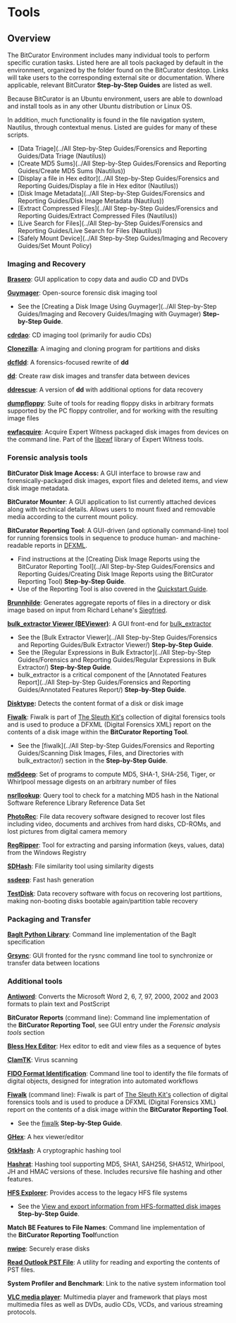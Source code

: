 Tools
=====





## Overview

The BitCurator Environment includes many individual tools to perform specific curation tasks. Listed here are all tools packaged by default in the environment, organized by the folder found on the BitCurator desktop. Links will take users to the corresponding external site or documentation. Where applicable, relevant BitCurator **Step-by-Step Guides** are listed as well.

Because BitCurator is an Ubuntu environment, users are able to download and install tools as in any other Ubuntu distribution or Linux OS.







In addition, much functionality is found in the file navigation system, Nautilus, through contextual menus. Listed are guides for many of these scripts.

* [Data Triage](../All Step-by-Step Guides/Forensics and Reporting Guides/Data Triage (Nautilus))
* [Create MD5 Sums](../All Step-by-Step Guides/Forensics and Reporting Guides/Create MD5 Sums (Nautilus))
* [Display a file in Hex editor](../All Step-by-Step Guides/Forensics and Reporting Guides/Display a file in Hex editor (Nautilus))
* [Disk Image Metadata](../All Step-by-Step Guides/Forensics and Reporting Guides/Disk Image Metadata (Nautilus))
* [Extract Compressed Files](../All Step-by-Step Guides/Forensics and Reporting Guides/Extract Compressed Files (Nautilus))
* [Live Search for Files](../All Step-by-Step Guides/Forensics and Reporting Guides/Live Search for Files (Nautilus))
* [Safely Mount Device](../All Step-by-Step Guides/Imaging and Recovery Guides/Set Mount Policy)




### Imaging and Recovery  

**[Brasero](https://wiki.gnome.org/Apps/Brasero)**: GUI application to copy data and audio CD and DVDs

**[Guymager](https://guymager.sourceforge.io)**: Open-source forensic disk imaging tool

* See the [Creating a Disk Image Using Guymager](../All Step-by-Step Guides/Imaging and Recovery Guides/Imaging with Guymager) **Step-by-Step Guide**.

[**cdrdao**](http://cdrdao.sourceforge.net): CD imaging tool (primarily for audio CDs)

**[Clonezilla](https://clonezilla.org)**: A imaging and cloning program for partitions and disks

[**dcfldd**](http://dcfldd.sourceforge.net): A forensics-focused rewrite of **dd**

[**dd**](https://www.gnu.org/software/coreutils/manual/html_node/dd-invocation.html): Create raw disk images and transfer data between devices

**[ddrescue](https://www.gnu.org/software/ddrescue/)**: A version of **dd** with additional options for data recovery

**[dumpfloppy](https://offog.org/code/dumpfloppy/)**: Suite of tools for reading floppy disks in arbitrary formats supported by the PC floppy controller, and for working with the resulting image files 

[**ewfacquire**](https://linux.die.net/man/1/ewfacquire): Acquire Expert Witness packaged disk images from devices on the command line. Part of the [libewf](https://github.com/libyal/libewf) library of Expert Witness tools. 

  


### Forensic analysis tools

**BitCurator Disk Image Access:** A GUI interface to browse raw and forensically-packaged disk images, export files and deleted items, and view disk image metadata.

**BitCurator Mounter**: A GUI application to list currently attached devices along with technical details. Allows users to mount fixed and removable media according to the current mount policy.

**BitCurator Reporting Tool**: A GUI-driven (and optionally command-line) tool for running forensics tools in sequence to produce human- and machine-readable reports in [DFXML](https://www.github.com/simsong/dfxml).

* Find instructions at the [Creating Disk Image Reports using the BitCurator Reporting Tool](../All Step-by-Step Guides/Forensics and Reporting Guides/Creating Disk Image Reports using the BitCurator Reporting Tool) **Step-by-Step Guide**.
* Use of the Reporting Tool is also covered in the [Quickstart Guide](https://github.com/BitCurator/bitcurator-distro/wiki/Releases#quickstart-guide).

**[Brunnhilde](https://github.com/tw4l/brunnhilde)**: Generates aggregate reports of files in a directory or disk image based on input from Richard Lehane's [Siegfried](http://www.itforarchivists.com/siegfried).

[**bulk\_extractor Viewer (BEViewer)**](https://github.com/simsong/bulk_extractor/wiki/BEViewer): A GUI front-end for [bulk\_extractor](https://github.com/simsong/bulk_extractor)

* See the [Bulk Extractor Viewer](../All Step-by-Step Guides/Forensics and Reporting Guides/Bulk Extractor Viewer/) **Step-by-Step Guide**.
* See the [Regular Expressions in Bulk Extractor](../All Step-by-Step Guides/Forensics and Reporting Guides/Regular Expressions in Bulk Extractor/) **Step-by-Step Guide**.
* bulk\_extractor is a critical component of the [Annotated Features Report](../All Step-by-Step Guides/Forensics and Reporting Guides/Annotated Features Report/) **Step-by-Step Guide**.

**[Disktype](http://disktype.sourceforge.net):** Detects the content format of a disk or disk image

**[Fiwalk](https://forensicswiki.xyz/wiki/index.php?title=Fiwalk)**: Fiwalk is part of [The Sleuth Kit's](https://www.sleuthkit.org/sleuthkit/) collection of digital forensics tools and is used to produce a DFXML (Digital Forensics XML) report on the contents of a disk image within the **BitCurator Reporting Tool**.

* See the [fiwalk](../All Step-by-Step Guides/Forensics and Reporting Guides/Scanning Disk Images, Files, and Directories with bulk_extractor/) section in the **Step-by-Step Guide**.

**[md5deep](http://md5deep.sourceforge.net)**: Set of programs to compute MD5, SHA-1, SHA-256, Tiger, or Whirlpool message digests on an arbitrary number of files

**[nsrllookup](http://rjhansen.github.io/nsrllookup/)**: Query tool to check for a matching MD5 hash in the National Software Reference Library Reference Data Set

**[PhotoRec](https://www.cgsecurity.org/wiki/PhotoRec)**: File data recovery software designed to recover lost files including video, documents and archives from hard disks, CD-ROMs, and lost pictures from digital camera memory

**[RegRipper](https://github.com/keydet89/RegRipper3.0)**: Tool for extracting and parsing information (keys, values, data) from the Windows Registry

[**SDHash**](http://roussev.net/sdhash/sdhash.html): File similarity tool using similarity digests

[**ssdeep**](https://ssdeep-project.github.io/ssdeep/index.html): Fast hash generation

**[TestDisk](https://www.cgsecurity.org/wiki/TestDisk)**: Data recovery software with focus on recovering lost partitions, making non-booting disks bootable again/partition table recovery

  


### Packaging and Transfer

**[BagIt Python Library](https://github.com/LibraryOfCongress/bagit-python)**: Command line implementation of the BagIt specification

**[Grsync](https://sourceforge.net/projects/grsync/)**: GUI fronted for the rysnc command line tool to synchronize or transfer data between locations

### Additional tools

**[Antiword](https://github.com/grobian/antiword)**: Converts the Microsoft Word 2, 6, 7, 97, 2000, 2002 and 2003 formats to plain text and PostScript

**BitCurator Reports** (command line): Command line implementation of the **BitCurator Reporting Tool**, see GUI entry under the *Forensic analysis tools* section

**[Bless Hex Editor](https://github.com/bwrsandman/Bless)**: Hex editor to edit and view files as a sequence of bytes

[**ClamTK**](https://dave-theunsub.github.io/clamtk/): Virus scanning

**[FIDO Format Identification](https://openpreservation.org/technology/products/fido/)**: Command line tool to identify the file formats of digital objects, designed for integration into automated workflows

[**Fiwalk**](https://forensicswiki.xyz/wiki/index.php?title=Fiwalk) (command line): Fiwalk is part of [The Sleuth Kit's](https://www.sleuthkit.org/sleuthkit/) collection of digital forensics tools and is used to produce a DFXML (Digital Forensics XML) report on the contents of a disk image within the **BitCurator Reporting Tool**.

* See the [fiwalk](https://confluence.educopia.org/display/~aberish/Fiwalk) **Step-by-Step Guide**.

[**GHex**](https://wiki.gnome.org/Apps/Ghex): A hex viewer/editor

[**GtkHash**](http://gtkhash.sourceforge.net/): A cryptographic hashing tool

**[Hashrat](https://github.com/ColumPaget/Hashrat)**: Hashing tool supporting MD5, SHA1, SAH256, SHA512, Whirlpool, JH and HMAC versions of these. Includes recursive file hashing and other features.

**[H](https://www.mars.org/home/rob/proj/hfs/)[FS Explorer](http://www.catacombae.org/hfsexplorer/)**: Provides access to the legacy HFS file systems

* See the [View and export information from HFS-formatted disk images](https://confluence.educopia.org/display/BC/View+and+export+information+from+HFS-formatted+disk+images) **Step-by-Step Guide**.

**Match BE Features to File Names**: Command line implementation of the **BitCurator Reporting Tool**function

**[nwipe](https://github.com/martijnvanbrummelen/nwipe)**: Securely erase disks

**[Read Outlook PST File](https://www.five-ten-sg.com/libpst/)**: A utility for reading and exporting the contents of PST files.

**System Profiler and Benchmark**: Link to the native system information tool

**[VLC media player](https://www.videolan.org/vlc/index.html)**: Multimedia player and framework that plays most multimedia files as well as DVDs, audio CDs, VCDs, and various streaming protocols.

  












